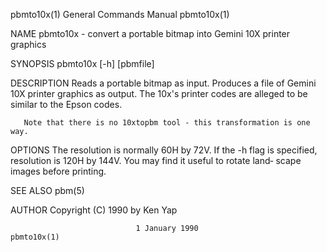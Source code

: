 pbmto10x(1)                General Commands Manual                pbmto10x(1)

NAME
       pbmto10x - convert a portable bitmap into Gemini 10X printer graphics

SYNOPSIS
       pbmto10x [-h] [pbmfile]

DESCRIPTION
       Reads  a  portable  bitmap  as  input.   Produces a file of Gemini 10X
       printer graphics as output.  The 10x's printer codes are alleged to be
       similar to the Epson codes.

       Note that there is no 10xtopbm tool - this transformation is one way.

OPTIONS
       The  resolution  is normally 60H by 72V.  If the -h flag is specified,
       resolution is 120H by 144V.  You may find it useful  to  rotate  land‐
       scape images before printing.

SEE ALSO
       pbm(5)

AUTHOR
       Copyright (C) 1990 by Ken Yap

                                1 January 1990                    pbmto10x(1)
